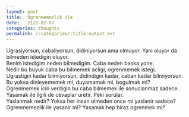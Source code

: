 ```yaml
---
layout: post
title:  Ogrenmemezlik ile
date:   2122-02-07
categories: thoughts
permalink: /:categories/:title:output_ext
---
```


Ugrasiyorsun, cabaliyorsun, didiniyorsun ama olmuyor. Yani oluyor da bilmeden istedigin oluyor.\
Benim istedigim neden bilmedigim. Caba neden baska yone.\
Nedir bu buyuk caba bu bilmemek acligi, ogrenmemek istegi.\
Ugrastigin kadar bilmiyorsun, didindigin kadar, caban kadar bilmiyorsun.\
Bu yoksa dinleyememek mi, duyamamak mi, bogulmak mi?\
Ogrenmemek icin verdigin bu caba bilmemek ile sonuclanmaz sadece.\
Yasamak ile ilgili de cevaplar uretir. Peki sorular.\
Yaslanmak nedir? Yoksa her insan olmeden once mi yaslanir sadece?\
Ogrenmemezlik ile yasanir mi? Yasamak hep biraz ogrenmek mi?


